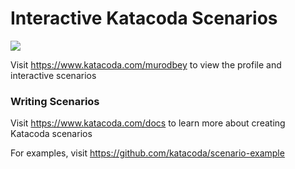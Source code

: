 # Interactive Katacoda Scenarios

[![](http://shields.katacoda.com/katacoda/murodbey/count.svg)](https://www.katacoda.com/murodbey "Get your profile on Katacoda.com")

Visit https://www.katacoda.com/murodbey to view the profile and interactive scenarios

### Writing Scenarios
Visit https://www.katacoda.com/docs to learn more about creating Katacoda scenarios

For examples, visit https://github.com/katacoda/scenario-example
